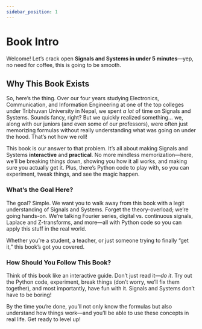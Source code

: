 ```yaml
---
sidebar_position: 1
---
```


# Book Intro

Welcome! Let’s crack open **Signals and Systems in under 5 minutes**—yep, no need for coffee, this is going to be smooth.

## Why This Book Exists

So, here’s the thing. Over our four years studying Electronics, Communication, and Information Engineering at one of the top colleges under Tribhuvan University in Nepal, we spent *a lot* of time on Signals and Systems. Sounds fancy, right? But we quickly realized something… we, along with our juniors (and even some of our professors), were often just memorizing formulas without really understanding what was going on under the hood. That’s not how we roll!

This book is our answer to that problem. It’s all about making Signals and Systems **interactive** and **practical**. No more mindless memorization—here, we’ll be breaking things down, showing you how it all works, and making sure you actually get it. Plus, there’s Python code to play with, so you can experiment, tweak things, and see the magic happen.

### What’s the Goal Here?

The goal? Simple. We want you to walk away from this book with a legit understanding of Signals and Systems. Forget the theory-overload; we’re going hands-on. We’re talking Fourier series, digital vs. continuous signals, Laplace and Z-transforms, and more—all with Python code so you can apply this stuff in the real world. 

Whether you’re a student, a teacher, or just someone trying to finally “get it,” this book’s got you covered.

### How Should You Follow This Book?

Think of this book like an interactive guide. Don’t just read it—*do it*. Try out the Python code, experiment, break things (don’t worry, we’ll fix them together), and most importantly, have fun with it. Signals and Systems don’t have to be boring!

By the time you’re done, you’ll not only know the formulas but also understand how things work—and you’ll be able to use these concepts in real life. Get ready to level up!

